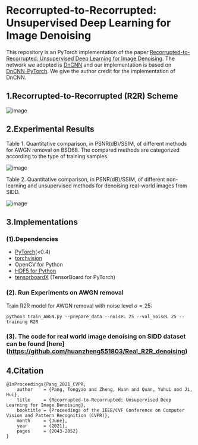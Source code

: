 # Recorrupted-to-Recorrupted: Unsupervised Deep Learning for Image Denoising

This repository is an PyTorch implementation of the paper [Recorrupted-to-Recorrupted: Unsupervised Deep Learning for Image Denoising](https://openaccess.thecvf.com/content/CVPR2021/html/Pang_Recorrupted-to-Recorrupted_Unsupervised_Deep_Learning_for_Image_Denoising_CVPR_2021_paper.html). The network we adopted is  [DnCNN](https://ieeexplore.ieee.org/document/7839189) and our implementation is based on [DnCNN-PyTorch](https://github.com/SaoYan/DnCNN-PyTorch). We give the author credit for the implementation of DnCNN.



## 1.Recorrupted-to-Recorrupted (R2R) Scheme

![image](https://user-images.githubusercontent.com/53853529/144895097-2f361e8e-317b-44ef-a45f-b64cf201a00a.png)


## 2.Experimental Results

Table 1. Quantitative comparison, in PSNR(dB)/SSIM, of different methods for AWGN removal on BSD68. The compared methods are categorized according to the type of training samples.  

![image](https://user-images.githubusercontent.com/53853529/144895572-98b2b2bb-79b7-4316-936b-d057491a68a7.png)




Table 2. Quantitative comparison, in PSNR(dB)/SSIM, of different non-learning and unsupervised methods for denoising real-world images from SIDD.  

![image](https://user-images.githubusercontent.com/53853529/144895637-4885b5b1-793c-4a7e-89e3-7a1fe56c7d48.png)


## 3.Implementations

### (1).Dependencies

- [PyTorch](http://pytorch.org/)(<0.4)
- [torchvision](https://github.com/pytorch/vision)
- OpenCV for Python
- [HDF5 for Python](http://www.h5py.org/)
- [tensorboardX](https://github.com/lanpa/tensorboard-pytorch) (TensorBoard for PyTorch)

### (2). Run Experiments on AWGN removal

Train R2R model for AWGN removal with noise level $\sigma =25$:

```
python3 train_AWGN.py --prepare_data --noiseL 25 --val_noiseL 25 --training R2R
```

### (3). The code for real world image denoising on SIDD dataset can be found [here] (https://github.com/huanzheng551803/Real_R2R_denoising)
## 4.Citation

```
@InProceedings{Pang_2021_CVPR,
    author    = {Pang, Tongyao and Zheng, Huan and Quan, Yuhui and Ji, Hui},
    title     = {Recorrupted-to-Recorrupted: Unsupervised Deep Learning for Image Denoising},
    booktitle = {Proceedings of the IEEE/CVF Conference on Computer Vision and Pattern Recognition (CVPR)},
    month     = {June},
    year      = {2021},
    pages     = {2043-2052}
}
```

